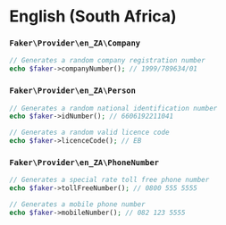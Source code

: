 # English (South Africa)

### `Faker\Provider\en_ZA\Company`

```php
// Generates a random company registration number
echo $faker->companyNumber(); // 1999/789634/01
```

### `Faker\Provider\en_ZA\Person`

```php
// Generates a random national identification number
echo $faker->idNumber(); // 6606192211041

// Generates a random valid licence code
echo $faker->licenceCode(); // EB
```

### `Faker\Provider\en_ZA\PhoneNumber`

```php
// Generates a special rate toll free phone number
echo $faker->tollFreeNumber(); // 0800 555 5555

// Generates a mobile phone number
echo $faker->mobileNumber(); // 082 123 5555
```
